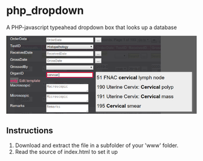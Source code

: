 # php_dropdown
A PHP-javascript typeahead dropdown box that looks up a database

![php dropdown box](Selection_013.png)

## Instructions
1. Download and extract the file in a subfolder of your 'www' folder. 
2. Read the source of index.html to set it up

